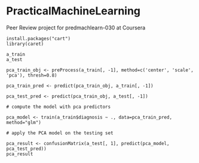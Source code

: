 # PracticalMachineLearning
Peer Review project for predmachlearn-030 at Coursera

```{R}
install.packages("cart")
library(caret)

a_train
a_test

pca_train_obj <- preProcess(a_train[, -1], method=c('center', 'scale', 'pca'), thresh=0.8)

pca_train_pred <- predict(pca_train_obj, a_train[, -1])

pca_test_pred <- predict(pca_train_obj, a_test[, -1])

# compute the model with pca predictors

pca_model <- train(a_train$diagnosis ~ ., data=pca_train_pred, method="glm")

# apply the PCA model on the testing set

pca_result <- confusionMatrix(a_test[, 1], predict(pca_model, pca_test_pred))
pca_result
```

